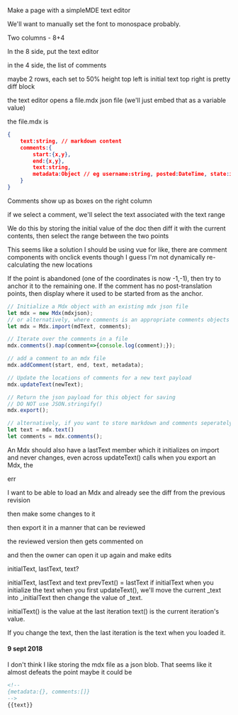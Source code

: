 Make a page with a simpleMDE text editor

We'll want to manually set the font to monospace probably.

Two columns - 8+4

In the 8 side, put the text editor

in the 4 side, the list of comments

maybe 2 rows, each set to 50% height
top left is initial text
top right is pretty diff block

the text editor opens a file.mdx json file
(we'll just embed that as a variable value)

the file.mdx is
``` json
{
    text:string, // markdown content
    comments:{
        start:{x,y},
        end:{x,y},
        text:string,
        metadata:Object // eg username:string, posted:DateTime, state:int, etc
    }
}
```

Comments show up as boxes on the right column

if we select a comment, we'll select the text associated with the text range


We do this by storing the initial value of the doc
then diff it with the current contents,
then select the range between the two points


This seems like a solution I should be using vue for
like, there are comment components
with onclick events
though I guess I'm not dynamically re-calculating the new locations

If the point is abandoned (one of the coordinates is now -1,-1), then try to anchor it to the remaining one.
If the comment has no post-translation points, then display where it used to be started from as the anchor.


``` js
// Initialize a Mdx object with an existing mdx json file
let mdx = new Mdx(mdxjson);
// or alternatively, where comments is an appropriate comments objects
let mdx = Mdx.import(mdText, comments);

// Iterate over the comments in a file
mdx.comments().map(comment=>{console.log(comment);});

// add a comment to an mdx file
mdx.addComment(start, end, text, metadata);

// Update the locations of comments for a new text payload
mdx.updateText(newText);

// Return the json payload for this object for saving
// DO NOT use JSON.stringify()
mdx.export();

// alternatively, if you want to store markdown and comments seperately:
let text = mdx.text()
let comments = mdx.comments();
```


An Mdx should also have a lastText member
which it initializes on import and never changes, even across updateText() calls
when you export an Mdx, the

err

I want to be able to load an Mdx and already see the diff from the previous revision

then make some changes to it

then export it in a manner that can be reviewed

the reviewed version then gets commented on

and then the owner can open it up again and make edits

initialText, lastText, text?


initialText, lastText and text
prevText() = lastText if initialText
when you initialize the text
when you first updateText(), we'll move the current \_text into \_initialText
then change the value of \_text.

initialText() is the value at the last iteration
text() is the current iteration's value.

If you change the text, then the last iteration is the text when you loaded it.


#### 9 sept 2018
I don't think I like storing the mdx file as a json blob. That seems like it almost defeats the point
maybe it could be
``` md
<!--
{metadata:{}, comments:[]}
-->
{{text}}
```

